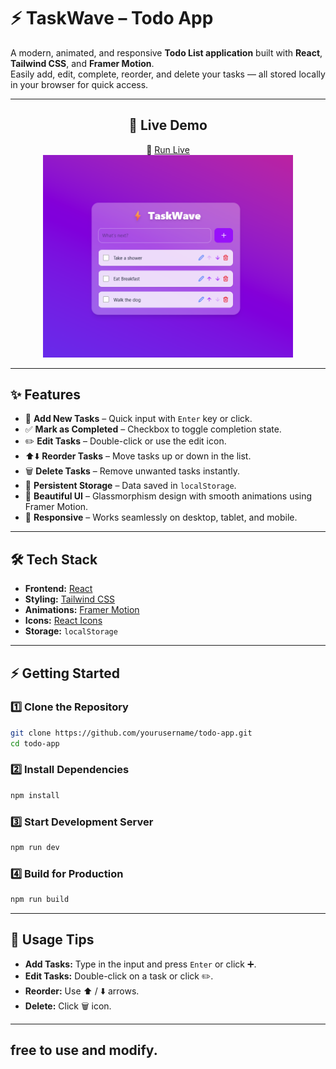 
# ⚡ TaskWave – Todo App

A modern, animated, and responsive **Todo List application** built with **React**, **Tailwind CSS**, and **Framer Motion**.  
Easily add, edit, complete, reorder, and delete your tasks — all stored locally in your browser for quick access.

---
<div align="center">

## 🚀 Live Demo  
🔗 [Run Live](https://todolistbyizzu.netlify.app/)  
<img src="src/assets/Screenshot.png" alt="Screenshot" width="400"/>

</div>
 


---

## ✨ Features

- 📝 **Add New Tasks** – Quick input with `Enter` key or click.
- ✅ **Mark as Completed** – Checkbox to toggle completion state.
- ✏️ **Edit Tasks** – Double-click or use the edit icon.
- ⬆️⬇️ **Reorder Tasks** – Move tasks up or down in the list.
- 🗑️ **Delete Tasks** – Remove unwanted tasks instantly.
- 💾 **Persistent Storage** – Data saved in `localStorage`.
- 🎨 **Beautiful UI** – Glassmorphism design with smooth animations using Framer Motion.
- 📱 **Responsive** – Works seamlessly on desktop, tablet, and mobile.

---

## 🛠️ Tech Stack

- **Frontend:** [React](https://reactjs.org/)  
- **Styling:** [Tailwind CSS](https://tailwindcss.com/)  
- **Animations:** [Framer Motion](https://www.framer.com/motion/)  
- **Icons:** [React Icons](https://react-icons.github.io/react-icons/)  
- **Storage:** `localStorage`
---

## ⚡ Getting Started

### 1️⃣ Clone the Repository
```bash
git clone https://github.com/yourusername/todo-app.git
cd todo-app
````

### 2️⃣ Install Dependencies

```bash
npm install
```

### 3️⃣ Start Development Server

```bash
npm run dev
```

### 4️⃣ Build for Production

```bash
npm run build
```

---

## 📌 Usage Tips

* **Add Tasks:** Type in the input and press `Enter` or click ➕.
* **Edit Tasks:** Double-click on a task or click ✏️.
* **Reorder:** Use ⬆️ / ⬇️ arrows.
* **Delete:** Click 🗑️ icon.

---
free to use and modify.
---
